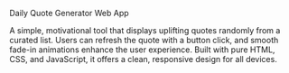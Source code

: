 Daily Quote Generator Web App

A simple, motivational tool that displays uplifting quotes randomly from a curated list. Users can refresh the quote with a button click, and smooth fade-in animations enhance the user experience. Built with pure HTML, CSS, and JavaScript, it offers a clean, responsive design for all devices.
